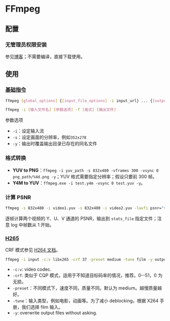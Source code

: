 # FFmpeg

## 配置

### 无管理员权限安装

参见[博客](https://blog.csdn.net/u013314786/article/details/89682800)；不需要编译，直接下载使用。

## 使用

### [基础指令](https://ffmpeg.org/ffmpeg.html)

```bash
ffmpeg [global_options] {[input_file_options] -i input_url} ... {[output_file_options] output_url} ...

ffmpeg -i [输入文件名] [参数选项] -f [格式] [输出文件]
```

参数选项

- `-i`：设定输入流
- `-s`：设定画面的分辨率，例如`352x278`
- `-y`：输出时覆盖输出目录已存在的同名文件

### 格式转换

- **YUV to PNG**：`ffmpeg -i yuv_path -s 832x480 -vframes 300 -vsync 0 png_path/%4d.png -y`；YUV 格式需要指定分辨率；假设只要前 300 帧。
- **Y4M to YUV**：`ffmpeg.exe -i test.y4m -vsync 0 test.yuv -y`。

### 计算 PSNR

```bash
ffmpeg -s 832x480 -i video1.yuv -s 832x480 -i video2.yuv -lavfi psnr="stats_file=psnrlog.log" -f null -
```

逐帧计算两个视频的 Y、U、V 通道的 PSNR，输出到 `stats_file` 指定文件；注意 log 中帧数从 1 开始。

### [H265](https://trac.ffmpeg.org/wiki/Encode/H.265)

CRF 模式参见 [H264 文档](https://trac.ffmpeg.org/wiki/Encode/H.264#crf)。

```bash
ffmpeg -i input -c:v libx265 -crf 37 -preset medium -tune film -y output.mp4
```

- `-c:v`: video codec.
- `-crf`: 类似于 CQP 模式，适用于不知道目标码率的情况，推荐。0--51，0 为无损。
- `-preset`：不同模式下，速度不同，质量不同。默认为 medium。越慢质量越好。
- `-tune`：输入类型，例如电影，动画等。为了减小 deblocking，根据 X264 手册，我们选择 film 输入。
- `-y`: overwrite output files without asking.
